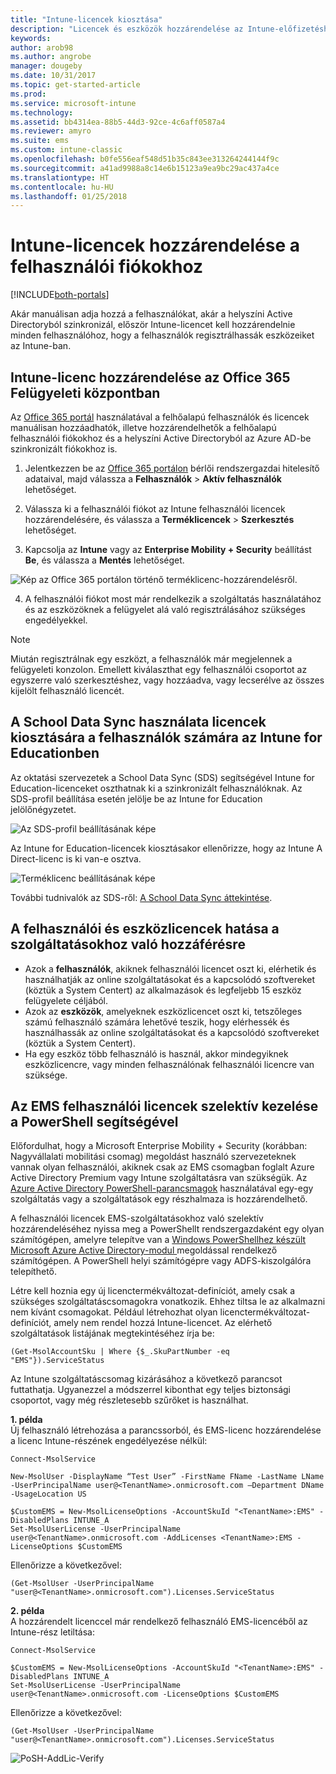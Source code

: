 ```yaml
---
title: "Intune-licencek kiosztása"
description: "Licencek és eszközök hozzárendelése az Intune-előfizetéshez"
keywords: 
author: arob98
ms.author: angrobe
manager: dougeby
ms.date: 10/31/2017
ms.topic: get-started-article
ms.prod: 
ms.service: microsoft-intune
ms.technology: 
ms.assetid: bb4314ea-88b5-44d3-92ce-4c6aff0587a4
ms.reviewer: amyro
ms.suite: ems
ms.custom: intune-classic
ms.openlocfilehash: b0fe556eaf548d51b35c843ee313264244144f9c
ms.sourcegitcommit: a41ad9988a8c14e6b15123a9ea9bc29ac437a4ce
ms.translationtype: HT
ms.contentlocale: hu-HU
ms.lasthandoff: 01/25/2018
---
```

# <a name="assign-intune-licenses-to-your-user-accounts"></a>Intune-licencek hozzárendelése a felhasználói fiókokhoz

[!INCLUDE[both-portals](./includes/note-for-both-portals.md)]

Akár manuálisan adja hozzá a felhasználókat, akár a helyszíni Active Directoryból szinkronizál, először Intune-licencet kell hozzárendelnie minden felhasználóhoz, hogy a felhasználók regisztrálhassák eszközeiket az Intune-ban.

## <a name="assign-an-intune-license-in-the-office-365-admin-center"></a>Intune-licenc hozzárendelése az Office 365 Felügyeleti központban

Az [Office 365 portál](http://go.microsoft.com/fwlink/p/?LinkId=698854) használatával a felhőalapú felhasználók és licencek manuálisan hozzáadhatók, illetve hozzárendelhetők a felhőalapú felhasználói fiókokhoz és a helyszíni Active Directoryból az Azure AD-be szinkronizált fiókokhoz is.

1.  Jelentkezzen be az [Office 365 portálon](http://go.microsoft.com/fwlink/p/?LinkId=698854) bérlői rendszergazdai hitelesítő adataival, majd válassza a **Felhasználók** > **Aktív felhasználók** lehetőséget.

2.  Válassza ki a felhasználói fiókot az Intune felhasználói licencek hozzárendelésére, és válassza a **Terméklicencek** > **Szerkesztés** lehetőséget.

3.  Kapcsolja az **Intune** vagy az **Enterprise Mobility + Security** beállítást **Be**, és válassza a **Mentés** lehetőséget.

  ![Kép az Office 365 portálon történő terméklicenc-hozzárendelésről.](./media/office-assign-license.png)

4. A felhasználói fiókot most már rendelkezik a szolgáltatás használatához és az eszközöknek a felügyelet alá való regisztrálásához szükséges engedélyekkel.

> [!NOTE]
> Miután regisztrálnak egy eszközt, a felhasználók már megjelennek a felügyeleti konzolon. Emellett kiválaszthat egy felhasználói csoportot az egyszerre való szerkesztéshez, vagy hozzáadva, vagy lecserélve az összes kijelölt felhasználó licencét.

## <a name="use-school-data-sync-to-assign-licenses-to-users-in-intune-for-education"></a>A School Data Sync használata licencek kiosztására a felhasználók számára az Intune for Educationben
Az oktatási szervezetek a School Data Sync (SDS) segítségével Intune for Education-licenceket oszthatnak ki a szinkronizált felhasználóknak. Az SDS-profil beállítása esetén jelölje be az Intune for Education jelölőnégyzetet.  

![Az SDS-profil beállításának képe](./media/i4e-sds-profile-setup-setting.png)

Az Intune for Education-licencek kiosztásakor ellenőrizze, hogy az Intune A Direct-licenc is ki van-e osztva.

![Terméklicenc beállításának képe](./media/i4e-set-licenses.png)

További tudnivalók az SDS-ről: [A School Data Sync áttekintése](https://support.office.com/article/Overview-of-School-Data-Sync-and-Classroom-f3d1147b-4ade-4905-8518-508e729f2e91?ui=en-US&rs=en-US&ad=US).

## <a name="how-user-and-device-licenses-affect-access-to-services"></a>A felhasználói és eszközlicencek hatása a szolgáltatásokhoz való hozzáférésre
* Azok a **felhasználók**, akiknek felhasználói licencet oszt ki, elérhetik és használhatják az online szolgáltatásokat és a kapcsolódó szoftvereket (köztük a System Centert) az alkalmazások és legfeljebb 15 eszköz felügyelete céljából.
* Azok az **eszközök**, amelyeknek eszközlicencet oszt ki, tetszőleges számú felhasználó számára lehetővé teszik, hogy elérhessék és használhassák az online szolgáltatásokat és a kapcsolódó szoftvereket (köztük a System Centert).
* Ha egy eszköz több felhasználó is használ, akkor mindegyiknek eszközlicencre, vagy minden felhasználónak felhasználói licencre van szüksége.

## <a name="use-powershell-to-selectively-manage-ems-user-licenses"></a>Az EMS felhasználói licencek szelektív kezelése a PowerShell segítségével
Előfordulhat, hogy a Microsoft Enterprise Mobility + Security (korábban: Nagyvállalati mobilitási csomag) megoldást használó szervezeteknek vannak olyan felhasználói, akiknek csak az EMS csomagban foglalt Azure Active Directory Premium vagy Intune szolgáltatásra van szükségük. Az [Azure Active Directory PowerShell-parancsmagok](https://msdn.microsoft.com/library/jj151815.aspx) használatával egy-egy szolgáltatás vagy a szolgáltatások egy részhalmaza is hozzárendelhető.

A felhasználói licencek EMS-szolgáltatásokhoz való szelektív hozzárendeléséhez nyissa meg a PowerShellt rendszergazdaként egy olyan számítógépen, amelyre telepítve van a [Windows PowerShellhez készült Microsoft Azure Active Directory-modul ](https://msdn.microsoft.com/library/jj151815.aspx#bkmk_installmodule) megoldással rendelkező számítógépen. A PowerShell helyi számítógépre vagy ADFS-kiszolgálóra telepíthető.

Létre kell hoznia egy új licenctermékváltozat-definíciót, amely csak a szükséges szolgáltatáscsomagokra vonatkozik. Ehhez tiltsa le az alkalmazni nem kívánt csomagokat. Például létrehozhat olyan licenctermékváltozat-definíciót, amely nem rendel hozzá Intune-licencet. Az elérhető szolgáltatások listájának megtekintéséhez írja be:

    (Get-MsolAccountSku | Where {$_.SkuPartNumber -eq "EMS"}).ServiceStatus

Az Intune szolgáltatáscsomag kizárásához a következő parancsot futtathatja. Ugyanezzel a módszerrel kibonthat egy teljes biztonsági csoportot, vagy még részletesebb szűrőket is használhat.

**1. példa**<br>
Új felhasználó létrehozása a parancssorból, és EMS-licenc hozzárendelése a licenc Intune-részének engedélyezése nélkül:

    Connect-MsolService

    New-MsolUser -DisplayName “Test User” -FirstName FName -LastName LName -UserPrincipalName user@<TenantName>.onmicrosoft.com –Department DName -UsageLocation US

    $CustomEMS = New-MsolLicenseOptions -AccountSkuId "<TenantName>:EMS" -DisabledPlans INTUNE_A
    Set-MsolUserLicense -UserPrincipalName user@<TenantName>.onmicrosoft.com -AddLicenses <TenantName>:EMS -LicenseOptions $CustomEMS


Ellenőrizze a következővel:

    (Get-MsolUser -UserPrincipalName "user@<TenantName>.onmicrosoft.com").Licenses.ServiceStatus

**2. példa**<br>
A hozzárendelt licenccel már rendelkező felhasználó EMS-licencéből az Intune-rész letiltása:

    Connect-MsolService

    $CustomEMS = New-MsolLicenseOptions -AccountSkuId "<TenantName>:EMS" -DisabledPlans INTUNE_A
    Set-MsolUserLicense -UserPrincipalName user@<TenantName>.onmicrosoft.com -LicenseOptions $CustomEMS

Ellenőrizze a következővel:

    (Get-MsolUser -UserPrincipalName "user@<TenantName>.onmicrosoft.com").Licenses.ServiceStatus

![PoSH-AddLic-Verify](./media/posh-addlic-verify.png)
